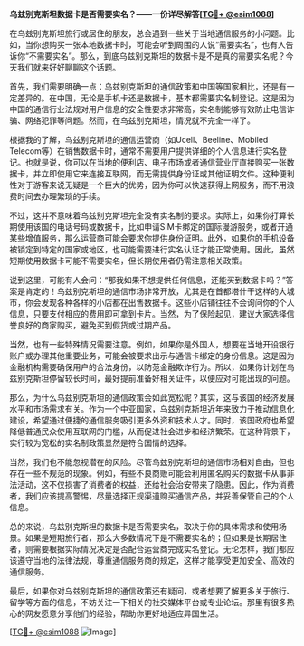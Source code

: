 **乌兹别克斯坦数据卡是否需要实名？——一份详尽解答[[TG💪+ @esim1088](https://t.me/s/esim1088)]**

在乌兹别克斯坦旅行或居住的朋友，总会遇到一些关于当地通信服务的小问题。比如，当你想购买一张本地数据卡时，可能会听到周围的人说“需要实名”，也有人告诉你“不需要实名”。那么，到底乌兹别克斯坦的数据卡是不是真的需要实名呢？今天我们就来好好聊聊这个话题。

首先，我们需要明确一点：乌兹别克斯坦的通信政策和中国等国家相比，还是有一定差异的。在中国，无论是手机卡还是数据卡，基本都需要实名制登记。这是因为中国的通信行业法规对用户信息的安全性要求非常高，实名制能够有效防止电信诈骗、网络犯罪等问题。然而，在乌兹别克斯坦，情况就不完全一样了。

根据我的了解，乌兹别克斯坦的通信运营商（如Ucell、Beeline、Mobiled Telecom等）在销售数据卡时，通常不需要用户提供详细的个人信息进行实名登记。也就是说，你可以在当地的便利店、电子市场或者通信营业厅直接购买一张数据卡，并立即使用它来连接互联网，而无需提供身份证或其他证明文件。这种便利性对于游客来说无疑是一个巨大的优势，因为你可以快速获得上网服务，而不用浪费时间去办理繁琐的手续。

不过，这并不意味着乌兹别克斯坦完全没有实名制的要求。实际上，如果你打算长期使用该国的电话号码或数据卡，比如申请SIM卡绑定的国际漫游服务，或者开通某些增值服务，那么运营商可能会要求你提供身份证明。此外，如果你的手机设备被锁定到特定的国家或地区，也可能需要进行实名认证才能正常使用。因此，虽然短期使用数据卡可能不需要实名，但长期使用者仍需注意相关政策。

说到这里，可能有人会问：“那我如果不想提供任何信息，还能买到数据卡吗？”答案是肯定的！乌兹别克斯坦的通信市场非常开放，尤其是在首都塔什干这样的大城市，你会发现各种各样的小店都在出售数据卡。这些小店铺往往不会询问你的个人信息，只要支付相应的费用即可拿到卡片。当然，为了保险起见，建议大家选择信誉良好的商家购买，避免买到假货或过期产品。

当然，也有一些特殊情况需要注意。例如，如果你是外国人，想要在当地开设银行账户或办理其他重要业务，可能会被要求出示与通信卡绑定的身份信息。这是因为金融机构需要确保用户的合法身份，以防范金融欺诈行为。所以，如果你计划在乌兹别克斯坦停留较长时间，最好提前准备好相关证件，以便应对可能出现的问题。

那么，为什么乌兹别克斯坦的通信政策会如此宽松呢？其实，这与该国的经济发展水平和市场需求有关。作为一个中亚国家，乌兹别克斯坦近年来致力于推动信息化建设，希望通过便捷的通信服务吸引更多外资和技术人才。同时，该国政府也希望降低普通民众使用互联网的门槛，从而促进社会进步和经济繁荣。在这种背景下，实行较为宽松的实名制政策显然是符合国情的选择。

当然，我们也不能忽视潜在的风险。尽管乌兹别克斯坦的通信市场相对自由，但也存在一些不规范的现象。例如，有些不良商贩可能会利用匿名购买的数据卡从事非法活动，这不仅损害了消费者的权益，还给社会治安带来了隐患。因此，作为消费者，我们应该提高警惕，尽量选择正规渠道购买通信产品，并妥善保管自己的个人信息。

总的来说，乌兹别克斯坦的数据卡是否需要实名，取决于你的具体需求和使用场景。如果是短期旅行者，那么大多数情况下是不需要实名的；但如果是长期居住者，则需要根据实际情况决定是否配合运营商完成实名登记。无论怎样，我们都应该遵守当地的法律法规，尊重通信服务商的规定，这样才能享受更加安全、高效的通信服务。

最后，如果你对乌兹别克斯坦的通信政策还有疑问，或者想要了解更多关于旅行、留学等方面的信息，不妨关注一下相关的社交媒体平台或专业论坛。那里有很多热心的网友愿意分享他们的经验，帮助你更好地适应异国生活。

[[TG💪+ @esim1088](https://t.me/s/esim1088) ![Image](https://i.postimg.cc/4NQfJmqS/Snipaste-2025-05-13-00-14-12.png)]